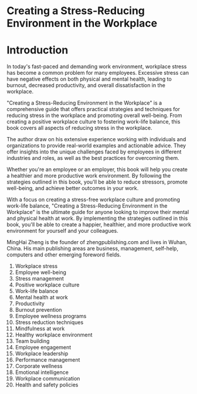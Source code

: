 # Creating a Stress-Reducing Environment in the Workplace

# Introduction

In today's fast-paced and demanding work environment, workplace stress has become a common problem for many employees. Excessive stress can have negative effects on both physical and mental health, leading to burnout, decreased productivity, and overall dissatisfaction in the workplace.

"Creating a Stress-Reducing Environment in the Workplace" is a comprehensive guide that offers practical strategies and techniques for reducing stress in the workplace and promoting overall well-being. From creating a positive workplace culture to fostering work-life balance, this book covers all aspects of reducing stress in the workplace.

The author draw on his extensive experience working with individuals and organizations to provide real-world examples and actionable advice. They offer insights into the unique challenges faced by employees in different industries and roles, as well as the best practices for overcoming them.

Whether you're an employee or an employer, this book will help you create a healthier and more productive work environment. By following the strategies outlined in this book, you'll be able to reduce stressors, promote well-being, and achieve better outcomes in your work.

With a focus on creating a stress-free workplace culture and promoting work-life balance, "Creating a Stress-Reducing Environment in the Workplace" is the ultimate guide for anyone looking to improve their mental and physical health at work. By implementing the strategies outlined in this book, you'll be able to create a happier, healthier, and more productive work environment for yourself and your colleagues.

MingHai Zheng is the founder of zhengpublishing.com and lives in Wuhan, China. His main publishing areas are business, management, self-help, computers and other emerging foreword fields.



1. Workplace stress
2. Employee well-being
3. Stress management
4. Positive workplace culture
5. Work-life balance
6. Mental health at work
7. Productivity
8. Burnout prevention
9. Employee wellness programs
10. Stress reduction techniques
11. Mindfulness at work
12. Healthy workplace environment
13. Team building
14. Employee engagement
15. Workplace leadership
16. Performance management
17. Corporate wellness
18. Emotional intelligence
19. Workplace communication
20. Health and safety policies

